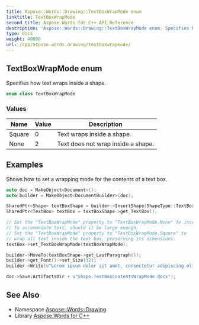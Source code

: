 ```yaml
---
title: Aspose::Words::Drawing::TextBoxWrapMode enum
linktitle: TextBoxWrapMode
second_title: Aspose.Words for C++ API Reference
description: 'Aspose::Words::Drawing::TextBoxWrapMode enum. Specifies how text wraps inside a shape in C++.'
type: docs
weight: 40000
url: /cpp/aspose.words.drawing/textboxwrapmode/
---
```

## TextBoxWrapMode enum


Specifies how text wraps inside a shape.

```cpp
enum class TextBoxWrapMode
```

### Values

| Name | Value | Description |
| --- | --- | --- |
| Square | 0 | Text wraps inside a shape. |
| None | 2 | Text does not wrap inside a shape. |


## Examples



Shows how to set a wrapping mode for the contents of a text box. 
```cpp
auto doc = MakeObject<Document>();
auto builder = MakeObject<DocumentBuilder>(doc);

SharedPtr<Shape> textBoxShape = builder->InsertShape(ShapeType::TextBox, 300, 300);
SharedPtr<TextBox> textBox = textBoxShape->get_TextBox();

// Set the "TextBoxWrapMode" property to "TextBoxWrapMode.None" to increase the text box's width
// to accommodate text, should it be large enough.
// Set the "TextBoxWrapMode" property to "TextBoxWrapMode.Square" to
// wrap all text inside the text box, preserving its dimensions.
textBox->set_TextBoxWrapMode(textBoxWrapMode);

builder->MoveTo(textBoxShape->get_LastParagraph());
builder->get_Font()->set_Size(32);
builder->Write(u"Lorem ipsum dolor sit amet, consectetur adipiscing elit, sed do eiusmod tempor incididunt ut labore et dolore magna aliqua.");

doc->Save(ArtifactsDir + u"Shape.TextBoxContentsWrapMode.docx");
```

## See Also

* Namespace [Aspose::Words::Drawing](../)
* Library [Aspose.Words for C++](../../)
